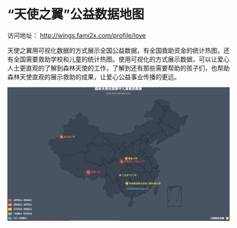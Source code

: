 “天使之翼”公益数据地图
===============

访问地址： http://wings.fami2x.com/profile/love


天使之翼用可视化数据的方式展示全国公益数据，有全国救助资金的统计热图，还有全国需要救助学校和儿童的统计热图。使用可视化的方式展示数据，可以让爱心人士更直观的了解到森林天使的工作，了解到还有那些需要帮助的孩子们，也帮助森林天使直观的展示救助的成果，让爱心公益事业传播的更远。


![screenshot](https://github.com/hacksong2016/wings/raw/master/public/screenshot.jpg)

